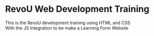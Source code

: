 # RevoU Web Development Training #

This is the RevoU development training using HTML and CSS <br>
With the JS Integration to be make a Learning Form Website